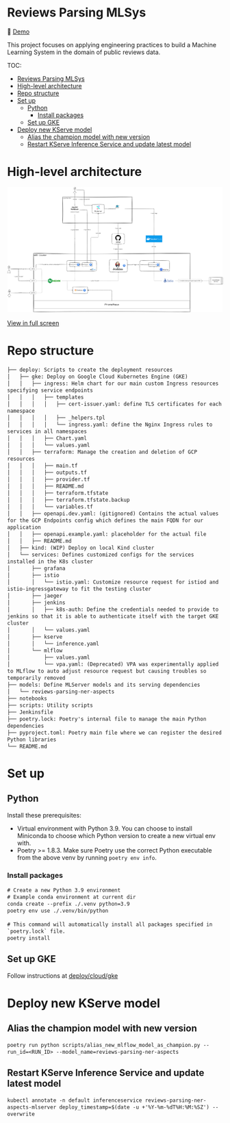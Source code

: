 # Reviews Parsing MLSys

🔗 [Demo](https://dvquys.com/projects/reviews-parsing-mlsys/)

This project focuses on applying engineering practices to build a Machine Learning System in the domain of public reviews data.

TOC:
- [Reviews Parsing MLSys](#reviews-parsing-mlsys)
- [High-level architecture](#high-level-architecture)
- [Repo structure](#repo-structure)
- [Set up](#set-up)
  - [Python](#python)
    - [Install packages](#install-packages)
  - [Set up GKE](#set-up-gke)
- [Deploy new KServe model](#deploy-new-kserve-model)
  - [Alias the champion model with new version](#alias-the-champion-model-with-new-version)
  - [Restart KServe Inference Service and update latest model](#restart-kserve-inference-service-and-update-latest-model)

# High-level architecture

![Architecture Diagram](static/RPMLS%20Architecture%20v1.drawio.svg)

[View in full screen](https://bit.ly/rpmls-architecture)

# Repo structure
```
├── deploy: Scripts to create the deployment resources
│   ├── gke: Deploy on Google Cloud Kubernetes Engine (GKE)
│   │   ├── ingress: Helm chart for our main custom Ingress resources specifying service endpoints
│   │   │   ├── templates
│   │   │   │   ├── cert-issuer.yaml: define TLS certificates for each namespace
│   │   │   │   ├── _helpers.tpl
│   │   │   │   └── ingress.yaml: define the Nginx Ingress rules to services in all namespaces
│   │   │   ├── Chart.yaml
│   │   │   └── values.yaml
│   │   ├── terraform: Manage the creation and deletion of GCP resources
│   │   │   ├── main.tf
│   │   │   ├── outputs.tf
│   │   │   ├── provider.tf
│   │   │   ├── README.md
│   │   │   ├── terraform.tfstate
│   │   │   ├── terraform.tfstate.backup
│   │   │   └── variables.tf
│   │   ├── openapi.dev.yaml: (gitignored) Contains the actual values for the GCP Endpoints config which defines the main FQDN for our application
│   │   ├── openapi.example.yaml: placeholder for the actual file
│   │   ├── README.md
│   ├── kind: (WIP) Deploy on local Kind cluster
│   └── services: Defines customized configs for the services installed in the K8s cluster
│       ├── grafana
│       ├── istio
│       │   └── istio.yaml: Customize resource request for istiod and istio-ingressgateway to fit the testing cluster
│       ├── jaeger
│       ├── jenkins
│       │   ├── k8s-auth: Define the credentials needed to provide to jenkins so that it is able to authenticate itself with the target GKE cluster
│       │   └── values.yaml
│       ├── kserve
│       │   └── inference.yaml
│       └── mlflow
│           ├── values.yaml
│           └── vpa.yaml: (Deprecated) VPA was experimentally applied to MLflow to auto adjust resource request but causing troubles so temporarily removed
├── models: Define MLServer models and its serving dependencies
│   └── reviews-parsing-ner-aspects
├── notebooks
├── scripts: Utility scripts
├── Jenkinsfile
├── poetry.lock: Poetry's internal file to manage the main Python dependencies
├── pyproject.toml: Poetry main file where we can register the desired Python libraries
└── README.md
```

# Set up

## Python

Install these prerequisites:
- Virtual environment with Python 3.9. You can choose to install Miniconda to choose which Python version to create a new virtual env with.
- Poetry >= 1.8.3. Make sure Poetry use the correct Python executable from the above venv by running `poetry env info`.

### Install packages

```
# Create a new Python 3.9 environment
# Example conda environment at current dir
conda create --prefix ./.venv python=3.9
poetry env use ./.venv/bin/python

# This command will automatically install all packages specified in `poetry.lock` file.
poetry install
```

## Set up GKE
Follow instructions at [deploy/cloud/gke](deploy/cloud/gke/README.md)

# Deploy new KServe model
## Alias the champion model with new version
```
poetry run python scripts/alias_new_mlflow_model_as_champion.py --run_id=<RUN_ID> --model_name=reviews-parsing-ner-aspects
```

## Restart KServe Inference Service and update latest model
```
kubectl annotate -n default inferenceservice reviews-parsing-ner-aspects-mlserver deploy_timestamp=$(date -u +'%Y-%m-%dT%H:%M:%SZ') --overwrite
```
